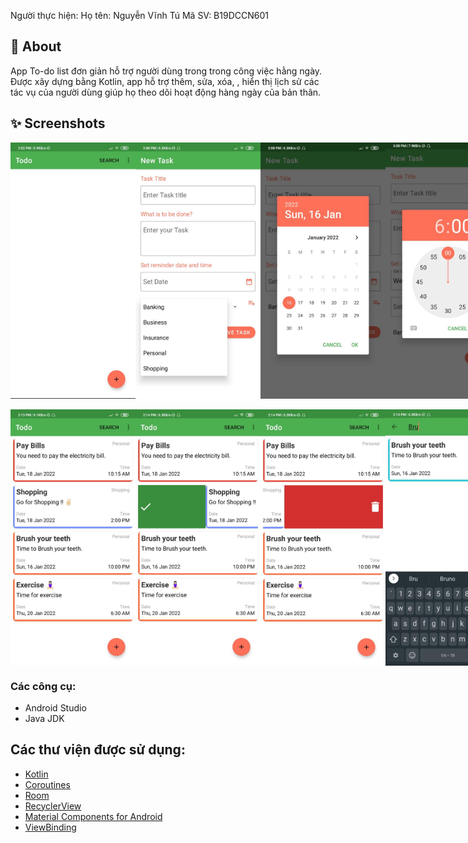 Người thực hiện:
Họ tên: Nguyễn Vĩnh Tú
Mã SV: B19DCCN601


## 🌟 About
App To-do list đơn giản hỗ trợ người dùng trong trong công việc hằng ngày. Được xây dựng bằng Kotlin, app hỗ trợ thêm, sửa, xóa, , hiển thị lịch sử các tác vụ của người dùng giúp họ theo dõi hoạt động hàng ngày của bản thân. 
## ✨ Screenshots

<div style="display:flex;">
<img src="ScreenShots/img01.jpeg" width="200">
<img src="ScreenShots/img03.jpeg" width="200">
<img src="ScreenShots/img05.jpeg" width="200">
<img src="ScreenShots/img10.jpeg" width="200">
</div>
<br>
<div style="display:flex;">
<img src="ScreenShots/img06.jpeg" width="200">
<img src="ScreenShots/img07.jpeg" width="200">
<img src="ScreenShots/img08.jpeg" width="200">
<img src="ScreenShots/img09.jpeg" width="200">
</div>


### Các công cụ:
*   Android Studio 
*   Java JDK

## Các thư viện được sử dụng:
- [Kotlin](https://kotlinlang.org/)
- [Coroutines](https://kotlinlang.org/docs/reference/coroutines-overview.html) 
- [Room](https://developer.android.com/topic/libraries/architecture/room) 
- [RecyclerView](https://developer.android.com/jetpack/androidx/releases/recyclerview) 
- [Material Components for Android](https://github.com/material-components/material-components-android) 
- [ViewBinding](https://developer.android.com/topic/libraries/view-binding)

